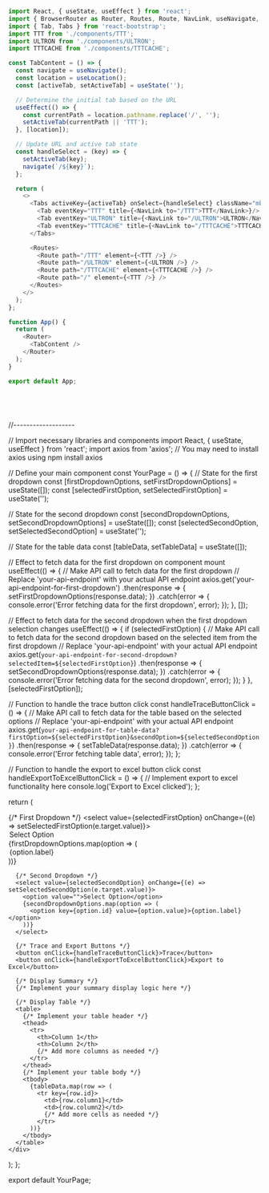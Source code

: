 ```javascript

import React, { useState, useEffect } from 'react';
import { BrowserRouter as Router, Routes, Route, NavLink, useNavigate, useLocation } from 'react-router-dom';
import { Tab, Tabs } from 'react-bootstrap';
import TTT from './components/TTT';
import ULTRON from './components/ULTRON';
import TTTCACHE from './components/TTTCACHE';

const TabContent = () => {
  const navigate = useNavigate();
  const location = useLocation();
  const [activeTab, setActiveTab] = useState('');

  // Determine the initial tab based on the URL
  useEffect(() => {
    const currentPath = location.pathname.replace('/', '');
    setActiveTab(currentPath || 'TTT');
  }, [location]);

  // Update URL and active tab state
  const handleSelect = (key) => {
    setActiveTab(key);
    navigate(`/${key}`);
  };

  return (
    <>
      <Tabs activeKey={activeTab} onSelect={handleSelect} className="mb-3">
        <Tab eventKey="TTT" title={<NavLink to="/TTT">TTT</NavLink>}/>
        <Tab eventKey="ULTRON" title={<NavLink to="/ULTRON">ULTRON</NavLink>}/>
        <Tab eventKey="TTTCACHE" title={<NavLink to="/TTTCACHE">TTTCACHE</NavLink>}/>
      </Tabs>

      <Routes>
        <Route path="/TTT" element={<TTT />} />
        <Route path="/ULTRON" element={<ULTRON />} />
        <Route path="/TTTCACHE" element={<TTTCACHE />} />
        <Route path="/" element={<TTT />} />
      </Routes>
    </>
  );
};

function App() {
  return (
    <Router>
      <TabContent />
    </Router>
  );
}

export default App;






```
//-------------------

// Import necessary libraries and components
import React, { useState, useEffect } from 'react';
import axios from 'axios'; // You may need to install axios using npm install axios

// Define your main component
const YourPage = () => {
  // State for the first dropdown
  const [firstDropdownOptions, setFirstDropdownOptions] = useState([]);
  const [selectedFirstOption, setSelectedFirstOption] = useState('');

  // State for the second dropdown
  const [secondDropdownOptions, setSecondDropdownOptions] = useState([]);
  const [selectedSecondOption, setSelectedSecondOption] = useState('');

  // State for the table data
  const [tableData, setTableData] = useState([]);

  // Effect to fetch data for the first dropdown on component mount
  useEffect(() => {
    // Make API call to fetch data for the first dropdown
    // Replace 'your-api-endpoint' with your actual API endpoint
    axios.get('your-api-endpoint-for-first-dropdown')
      .then(response => {
        setFirstDropdownOptions(response.data);
      })
      .catch(error => {
        console.error('Error fetching data for the first dropdown', error);
      });
  }, []);

  // Effect to fetch data for the second dropdown when the first dropdown selection changes
  useEffect(() => {
    if (selectedFirstOption) {
      // Make API call to fetch data for the second dropdown based on the selected item from the first dropdown
      // Replace 'your-api-endpoint' with your actual API endpoint
      axios.get(`your-api-endpoint-for-second-dropdown?selectedItem=${selectedFirstOption}`)
        .then(response => {
          setSecondDropdownOptions(response.data);
        })
        .catch(error => {
          console.error('Error fetching data for the second dropdown', error);
        });
    }
  }, [selectedFirstOption]);

  // Function to handle the trace button click
  const handleTraceButtonClick = () => {
    // Make API call to fetch data for the table based on the selected options
    // Replace 'your-api-endpoint' with your actual API endpoint
    axios.get(`your-api-endpoint-for-table-data?firstOption=${selectedFirstOption}&secondOption=${selectedSecondOption}`)
      .then(response => {
        setTableData(response.data);
      })
      .catch(error => {
        console.error('Error fetching table data', error);
      });
  };

  // Function to handle the export to excel button click
  const handleExportToExcelButtonClick = () => {
    // Implement export to excel functionality here
    console.log('Export to Excel clicked');
  };

  return (
    <div>
      {/* First Dropdown */}
      <select value={selectedFirstOption} onChange={(e) => setSelectedFirstOption(e.target.value)}>
        <option value="">Select Option</option>
        {firstDropdownOptions.map(option => (
          <option key={option.id} value={option.value}>{option.label}</option>
        ))}
      </select>

      {/* Second Dropdown */}
      <select value={selectedSecondOption} onChange={(e) => setSelectedSecondOption(e.target.value)}>
        <option value="">Select Option</option>
        {secondDropdownOptions.map(option => (
          <option key={option.id} value={option.value}>{option.label}</option>
        ))}
      </select>

      {/* Trace and Export Buttons */}
      <button onClick={handleTraceButtonClick}>Trace</button>
      <button onClick={handleExportToExcelButtonClick}>Export to Excel</button>

      {/* Display Summary */}
      {/* Implement your summary display logic here */}

      {/* Display Table */}
      <table>
        {/* Implement your table header */}
        <thead>
          <tr>
            <th>Column 1</th>
            <th>Column 2</th>
            {/* Add more columns as needed */}
          </tr>
        </thead>
        {/* Implement your table body */}
        <tbody>
          {tableData.map(row => (
            <tr key={row.id}>
              <td>{row.column1}</td>
              <td>{row.column2}</td>
              {/* Add more cells as needed */}
            </tr>
          ))}
        </tbody>
      </table>
    </div>
  );
};

export default YourPage;
